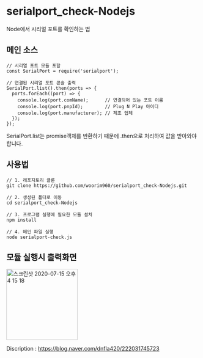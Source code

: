# serialport_check-Nodejs
Node에서 시리얼 포트를 확인하는 법

## 메인 소스
```
// 시리얼 포트 모듈 포함
const SerialPort = require('serialport');

// 연결된 시리얼 포트 콘솔 출력
SerialPort.list().then(ports => {
  ports.forEach((port) => {
    console.log(port.comName);      // 연결되어 있는 포트 이름
    console.log(port.pnpId);        // Plug N Play 아이디 
    console.log(port.manufacturer); // 제조 업체
  });
});
```
SerialPort.list는 promise객체를 반환하기 때문에 .then으로 처리하여 값을 받아와야 합니다.



## 사용법

```
// 1. 레포지토리 클론
git clone https://github.com/woorim960/serialport_check-Nodejs.git

// 2. 생성된 폴더로 이동
cd serialport_check-Nodejs

// 3. 프로그램 실행에 필요한 모듈 설치
npm install

// 4. 메인 파일 실행
node serialport-check.js
```

## 모듈 실행시 출력화면
<img width="186" alt="스크린샷 2020-07-15 오후 4 15 18" src="https://user-images.githubusercontent.com/56839474/87515735-3c3a7400-c6b7-11ea-9dca-10ad8f904c48.png">


Discription : https://blog.naver.com/dnfla420/222031745723
